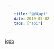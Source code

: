```yaml
---

    title: "游戏api"
    date: 2019-05-02
    tags: ["api"]

---
```


[igdb](https://api-docs.igdb.com/#about)